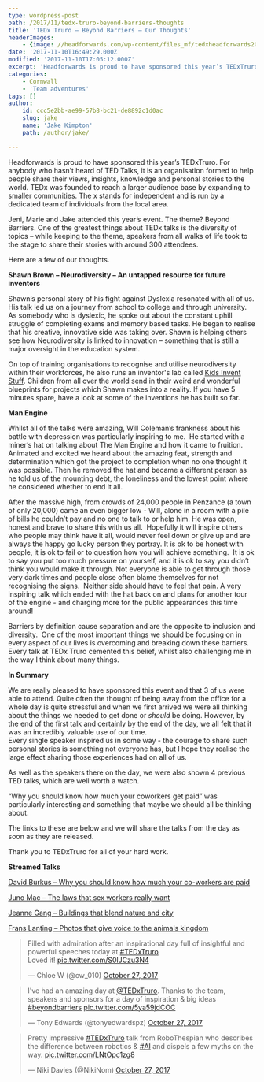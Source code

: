 ```yaml
---
type: wordpress-post
path: /2017/11/tedx-truro-beyond-barriers-thoughts
title: 'TEDx Truro – Beyond Barriers – Our Thoughts'
headerImages:
    - {image: //headforwards.com/wp-content/files_mf/tedxheadforwards2017.jpg, text: 'TEDx Truro - Beyond Barriers'}
date: '2017-11-10T16:49:29.000Z'
modified: '2017-11-10T17:05:12.000Z'
excerpt: 'Headforwards is proud to have sponsored this year’s TEDxTruro. For anybody who hasn’t heard of TED Talks, it is an organisation formed to help people share their views, insights, knowledge and personal stories to the world. TEDx was founded to reach a larger audience base by expanding to smaller communities. The x stands for independent …'
categories:
    - Cornwall
    - 'Team adventures'
tags: []
author:
    id: ccc5e2bb-ae99-57b8-bc21-de8892c1d0ac
    slug: jake
    name: 'Jake Kimpton'
    path: /author/jake/

---
```

Headforwards is proud to have sponsored this year’s TEDxTruro. For anybody who hasn’t heard of TED Talks, it is an organisation formed to help people share their views, insights, knowledge and personal stories to the world. TEDx was founded to reach a larger audience base by expanding to smaller communities. The x stands for independent and is run by a dedicated team of individuals from the local area.

Jeni, Marie and Jake attended this year’s event. The theme? Beyond Barriers. One of the greatest things about TEDx talks is the diversity of topics – while keeping to the theme, speakers from all walks of life took to the stage to share their stories with around 300 attendees.

Here are a few of our thoughts.

**Shawn Brown – Neurodiversity – An untapped resource for future inventors**

Shawn’s personal story of his fight against Dyslexia resonated with all of us. His talk led us on a journey from school to college and through university. As somebody who is dyslexic, he spoke out about the constant uphill struggle of completing exams and memory based tasks. He began to realise that his creative, innovative side was taking over. Shawn is helping others see how Neurodiversity is linked to innovation – something that is still a major oversight in the education system.

On top of training organisations to recognise and utilise neurodiversity within their workforces, he also runs an inventor's lab called [Kids Invent Stuff](https://www.youtube.com/KidsInventStuff). Children from all over the world send in their weird and wonderful blueprints for projects which Shawn makes into a reality. If you have 5 minutes spare, have a look at some of the inventions he has built so far.

**Man Engine**

Whilst all of the talks were amazing, Will Coleman’s frankness about his battle with depression was particularly inspiring to me.  He started with a miner’s hat on talking about The Man Engine and how it came to fruition. Animated and excited we heard about the amazing feat, strength and determination which got the project to completion when no one thought it was possible. Then he removed the hat and became a different person as he told us of the mounting debt, the loneliness and the lowest point where he considered whether to end it all.

After the massive high, from crowds of 24,000 people in Penzance (a town of only 20,000) came an even bigger low - Will, alone in a room with a pile of bills he couldn’t pay and no one to talk to or help him. He was open, honest and brave to share this with us all.  Hopefully it will inspire others who people may think have it all, would never feel down or give up and are always the happy go lucky person they portray. It is ok to be honest with people, it is ok to fail or to question how you will achieve something.  It is ok to say you put too much pressure on yourself, and it is ok to say you didn’t think you would make it through. Not everyone is able to get through those very dark times and people close often blame themselves for not recognising the signs.  Neither side should have to feel that pain. A very inspiring talk which ended with the hat back on and plans for another tour of the engine - and charging more for the public appearances this time around!

Barriers by definition cause separation and are the opposite to inclusion and diversity.  One of the most important things we should be focusing on in every aspect of our lives is overcoming and breaking down these barriers. Every talk at TEDx Truro cemented this belief, whilst also challenging me in the way I think about many things.

**In Summary**

We are really pleased to have sponsored this event and that 3 of us were able to attend. Quite often the thought of being away from the office for a whole day is quite stressful and when we first arrived we were all thinking about the things we needed to get done or _should_ be doing. However, by the end of the first talk and certainly by the end of the day, we all felt that it was an incredibly valuable use of our time.  
Every single speaker inspired us in some way - the courage to share such personal stories is something not everyone has, but I hope they realise the large effect sharing those experiences had on all of us.

As well as the speakers there on the day, we were also shown 4 previous TED talks, which are well worth a watch.

“Why you should know how much your coworkers get paid” was particularly interesting and something that maybe we should all be thinking about.

The links to these are below and we will share the talks from the day as soon as they are released.

Thank you to TEDxTruro for all of your hard work.

**Streamed Talks**

[David Burkus – Why you should know how much your co-workers are paid](https://www.ted.com/talks/david_burkus_why_you_should_know_how_much_your_coworkers_get_paid)

[Juno Mac – The laws that sex workers really want](https://www.ted.com/talks/juno_mac_the_laws_that_sex_workers_really_want)

[Jeanne Gang – Buildings that blend nature and city](https://www.ted.com/talks/jeanne_gang_buildings_that_blend_nature_and_city)

[Frans Lanting – Photos that give voice to the animals kingdom](https://www.ted.com/talks/frans_lanting_photos_that_give_voice_to_the_animal_kingdom)

> Filled with admiration after an inspirational day full of insightful and powerful speeches today at [#TEDxTruro](https://twitter.com/hashtag/TEDxTruro?src=hash&ref_src=twsrc%5Etfw)  
> Loved it! [pic.twitter.com/S0lJCzu3N4](https://t.co/S0lJCzu3N4)
> 
> — Chloe W (@cw\_010) [October 27, 2017](https://twitter.com/cw_010/status/923961110260314113?ref_src=twsrc%5Etfw)

> I've had an amazing day at [@TEDxTruro](https://twitter.com/TEDxTruro?ref_src=twsrc%5Etfw). Thanks to the team, speakers and sponsors for a day of inspiration & big ideas [#beyondbarriers](https://twitter.com/hashtag/beyondbarriers?src=hash&ref_src=twsrc%5Etfw) [pic.twitter.com/5ya59jdCOC](https://t.co/5ya59jdCOC)
> 
> — Tony Edwards (@tonyedwardspz) [October 27, 2017](https://twitter.com/tonyedwardspz/status/923951361145884674?ref_src=twsrc%5Etfw)

> Pretty impressive [#TEDxTruro](https://twitter.com/hashtag/TEDxTruro?src=hash&ref_src=twsrc%5Etfw) talk from RoboThespian who describes the difference between robotics & [#AI](https://twitter.com/hashtag/AI?src=hash&ref_src=twsrc%5Etfw) and dispels a few myths on the way. [pic.twitter.com/LNtOpc1zg8](https://t.co/LNtOpc1zg8)
> 
> — Niki Davies (@NikiNom) [October 27, 2017](https://twitter.com/NikiNom/status/923960662065336321?ref_src=twsrc%5Etfw)
